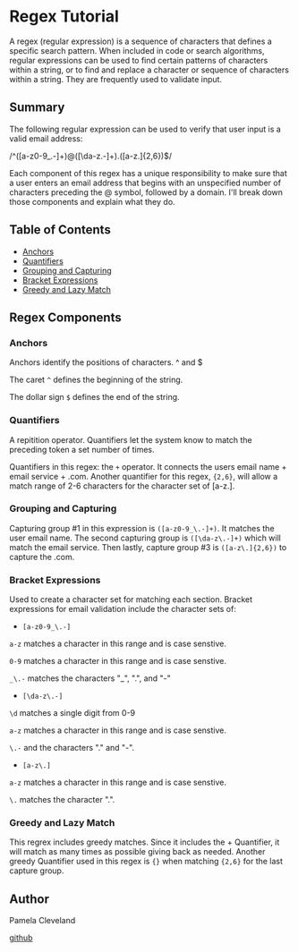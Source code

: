 # Regex Tutorial

A regex (regular expression) is a sequence of characters that defines a specific search pattern.  When included in code or search algorithms, regular expressions can be used to find certain patterns of characters within a string, or to find and replace a character or sequence of characters within a string. They are frequently used to validate input.

## Summary

The following regular expression can be used to verify that user input is a valid email address:

/^([a-z0-9_\.-]+)@([\da-z\.-]+)\.([a-z\.]{2,6})$/

Each component of this regex has a unique responsibility to make sure that a user enters an email address that begins with an unspecified number of characters preceding the @ symbol, followed by a domain. I'll break down those components and explain what they do.

## Table of Contents

- [Anchors](#anchors)
- [Quantifiers](#quantifiers)
- [Grouping and Capturing](#grouping-and-capturing)
- [Bracket Expressions](#bracket-expressions)
- [Greedy and Lazy Match](#greedy-and-lazy-match)

## Regex Components

### Anchors
Anchors identify the positions of characters.  ^ and $

The caret `^` defines the beginning of the string.

The dollar sign `$` defines the end of the string.

### Quantifiers
A repitition operator. Quantifiers let the system know to match the preceding token a set number of times.

Quantifiers in this regex: the `+` operator. It connects the users email name + email service + .com. Another quantifier for this regex, `{2,6}`, will allow a match range of 2-6 characters for the character set of [a-z\.].

### Grouping and Capturing
Capturing group #1 in this expression is `([a-z0-9_\.-]+)`. It matches the user email name. The second capturing group is `([\da-z\.-]+)` which will match the email service. Then lastly, capture group #3 is `([a-z\.]{2,6})` to capture the .com.

### Bracket Expressions 
Used to create a character set for matching each section.
Bracket expressions for email validation include the character sets of:

 * `[a-z0-9_\.-]`  

 `a-z` matches a character in this range and is case senstive. 

 `0-9` matches a character in this range and is case senstive.

 `_\.-` matches the characters "_", ".", and "-"

 
 * `[\da-z\.-]` 

 `\d` matches a single digit from 0-9

 `a-z` matches a character in this range and is case senstive.

 `\.-`  and the characters "." and "-".

 
 * `[a-z\.]` 

 `a-z` matches a character in this range and is case senstive. 

 `\.` matches the character ".".
 

### Greedy and Lazy Match
This regrex includes greedy matches. Since it includes the + Quantifier, it will match as many times as possible giving back as needed. Another greedy Quantifier used in this regex is `{}` when matching `{2,6}` for the last capture group.

## Author

Pamela Cleveland

[github](https://github.com/pamelac21)
